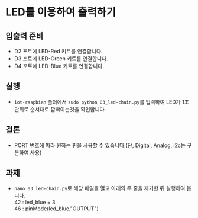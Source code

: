 # LED를 이용하여 출력하기

## 입출력 준비
* D2 포트에 LED-Red 키트를 연결합니다.
* D3 포트에 LED-Green 키트를 연결합니다.
* D4 포트에 LED-Blue 키트를 연결합니다.

## 실행
* `iot-raspbian` 폴더에서 `sudo python 03_led-chain.py`를 입력하여 LED가 1초 단위로 순서대로 깜빡이는것을 확인합니다.

## 결론
* PORT 번호에 따라 원하는 핀을 사용할 수 있습니다.(단, Digital, Analog, i2c는 구분하여 사용)

## 과제
* `nano 03_led-chain.py`로 해당 파일을 열고 아래의 두 줄을 제거한 뒤 실행하여 봅니다.<br />
42 : led_blue = 3<br />
46 : pinMode(led_blue,"OUTPUT")
